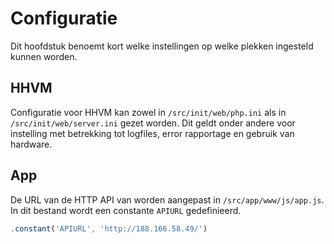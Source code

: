 # Configuratie
Dit hoofdstuk benoemt kort welke instellingen op welke plekken ingesteld kunnen worden. 

## HHVM
Configuratie voor HHVM kan zowel in `/src/init/web/php.ini` als in `/src/init/web/server.ini` gezet
worden. Dit geldt onder andere voor instelling met betrekking tot logfiles, error rapportage en
gebruik van hardware.

## App
De URL van de HTTP API van worden aangepast in `/src/app/www/js/app.js`. In dit bestand wordt een
constante `APIURL` gedefinieerd.

```javascript
.constant('APIURL', 'http://188.166.58.49/')
```
